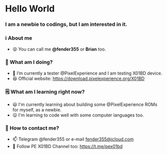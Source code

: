 </p align="left">
<h1 align="left">Hello World </h1>
<h3 align=left>I am a newbie to codings, but I am interested in it. </h3>

<h3 align=left>ℹ️ About me </h3>

- 😝 You can call me **@fender355** or **Brian** too.

<h3 align=left>👷 What am I doing? </h3>

- 👀 I’m currently a tester @PixelExperience and I am testing X01BD device. 
- 😆 Official website: https://download.pixelexperience.org/X01BD

<h3 align=left>🗒️ What am I learning right now? </h3>

- 😃 I'm currently learning about building some @PixelExperience ROMs for myself, as a newbie. 
- 😛 I'm learning to code well with some computer languages too. 

<h3 align=left>📲 How to contact me? </h3>
  
- 📫 Telegram @fender355 or e-mail fender355@icloud.com
- 📢 Follow PE X01BD Channel too: https://t.me/pex01bd

<!---
fender355/fender355 is a ✨ special ✨ repository because its `README.md` (this file) appears on your GitHub profile.
You can click the Preview link to take a look at your changes.
--->
